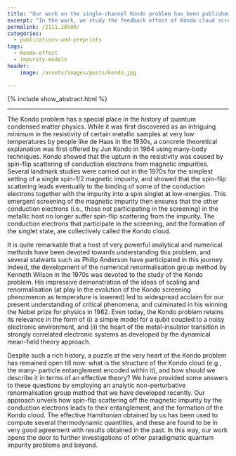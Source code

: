 ```yaml
---
title: "Our work on the single-channel Kondo problem has been published in Phys. Rev. B"
excerpt: "In the work, we study the feedback effect of Kondo cloud screening on the conduction electrons, obtaining an effective Hamiltonian that describes its dynamics."
permalink: /2111.10580/
categories:
  - publications-and-preprints
tags:
  - Kondo-effect
  - impurity-models
header:
    image: /assets/images/posts/kondo.jpg

---
```


{% include show_abstract.html %}

---
 The Kondo problem has a special place in the history of quantum condensed matter physics. While it was first discovered as an intriguing minimum in the resistivity of certain metallic samples at very low temperatures by people like de Haas in the 1930s, a concrete theoretical explanation was first offered by Jun Kondo in 1964 using many-body techniques. Kondo showed that the upturn in the resistivity was caused by spin-flip scattering of conduction electrons from magnetic impurities. Several landmark studies were carried out in the 1970s for the simplest setting of a single spin-1/2 magnetic impurity, and showed that the spin-flip scattering leads eventually to the binding of some of the conduction electrons together with the impurity into a spin singlet at low-energies. This emergent screening of the magnetic impurity then ensures that the other conduction electrons (i.e., those not participating in the screening) in the metallic host no longer suffer spin-flip scattering from the impurity. The conduction electrons that participate in the screening, and the formation of the singlet state, are collectively called the Kondo cloud. 

It is quite remarkable that a host of very powerful analytical and numerical methods have been devoted towards understanding this problem, and several stalwarts such as Philip Anderson have participated in this journey. Indeed, the development of the numerical renormalisation group method by Kenneth Wilson in the 1970s was devoted to the study of the Kondo problem. His impressive demonstration of the ideas of scaling and renormalisation (at play in the evolution of the Kondo screening phenomenon as temperature is lowered) led to widespread acclaim for our present understanding of critical phenomena, and culminated in his winning the Nobel prize for physics in 1982. Even today, the Kondo problem retains its relevance in the form of (i) a simple model for a qubit coupled to a noisy electronic environment, and (ii) the heart of the metal-insulator transition in strongly correlated electronic systems as developed by the dynamical mean-field theory approach. 

Despite such a rich history, a puzzle at the very heart of the Kondo problem has remained open till now: what is the structure of the Kondo cloud (e.g., the many- particle entanglement encoded within it), and how should we describe it in terms of an effective theory? We have provided some answers to these questions by employing an analytic non-perturbative renormalisation group method that we have developed recently. Our approach unveils how spin-flip scattering off the magnetic impurity by the conduction electrons leads to their entanglement, and the formation of the Kondo cloud. The effective Hamiltonian obtained by us has been used to compute several thermodynamic quantities, and these are found to be in very good agreement with results obtained in the past. In this way, our work opens the door to further investigations of other paradigmatic quantum impurity problems and beyond.
